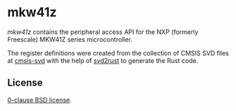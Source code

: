 mkw41z
======

_mkw41z_ contains the peripheral access API for the NXP (formerly Freescale)
MKW41Z series microcontroller.

The register definitions were created from the collection of CMSIS SVD files at
[cmsis-svd][] with the help of [svd2rust][] to generate the Rust code. 

[cmsis-svd]: https://github.com/posborne/cmsis-svd.git
[svd2rust]: https://github.com/japaric/svd2rust

License
-------

[0-clause BSD license](LICENSE-0BSD.txt).
